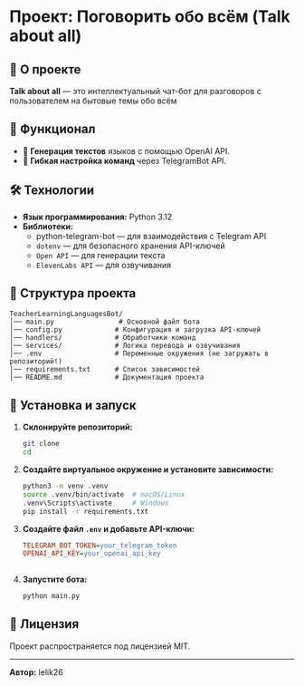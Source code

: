 # Проект:  Поговорить обо всём (Talk about all)


## 📌 О проекте

**Talk about all** — это интеллектуальный чат-бот для разговоров с пользователем на бытовые темы обо всём

## 🚀 Функционал

- 🔹 **Генерация  текстов** языков с помощью OpenAI API.
- 🔹 **Гибкая настройка команд** через TelegramBot API.

## 🛠️ Технологии

- **Язык программирования:** Python 3.12
- **Библиотеки:**
  - python-telegram-bot — для взаимодействия с Telegram API
  - `dotenv` — для безопасного хранения API-ключей
  - `Open API` — для генерации текста
  - `ElevenLabs API` — для озвучивания

## 📂 Структура проекта

```
TeacherLearningLanguagesBot/
│── main.py                # Основной файл бота
│── config.py             # Конфигурация и загрузка API-ключей
│── handlers/             # Обработчики команд
│── services/             # Логика перевода и озвучивания
│── .env                  # Переменные окружения (не загружать в репозиторий!)
│── requirements.txt      # Список зависимостей
│── README.md             # Документация проекта
```

## 🔧 Установка и запуск

1. **Склонируйте репозиторий:**
   ```sh
   git clone 
   cd 
   ```
2. **Создайте виртуальное окружение и установите зависимости:**
   ```sh
   python3 -m venv .venv
   source .venv/bin/activate  # macOS/Linux
   .venv\Scripts\activate     # Windows
   pip install -r requirements.txt
   ```
3. **Создайте файл ************************************`.env`************************************ и добавьте API-ключи:**
   ```ini
   TELEGRAM_BOT_TOKEN=your_telegram_token
   OPENAI_API_KEY=your_openai_api_key
  
   ```
4. **Запустите бота:**
   ```sh
   python main.py
   ```

## 📜 Лицензия

Проект распространяется под лицензией MIT.

---

**Автор:** lelik26


